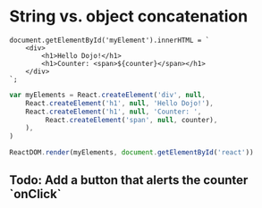 # String vs. object concatenation

    document.getElementById('myElement').innerHTML = `
        <div>
            <h1>Hello Dojo!</h1>
            <h1>Counter: <span>${counter}</span></h1>
        </div>
    `;

```js
var myElements = React.createElement('div', null, 
    React.createElement('h1', null, 'Hello Dojo!'),
    React.createElement('h1', null, 'Counter: ', 
         React.createElement('span', null, counter),   
    ),
)

ReactDOM.render(myElements, document.getElementById('react'))
```

## Todo: Add a button that alerts the counter \`onClick\`



